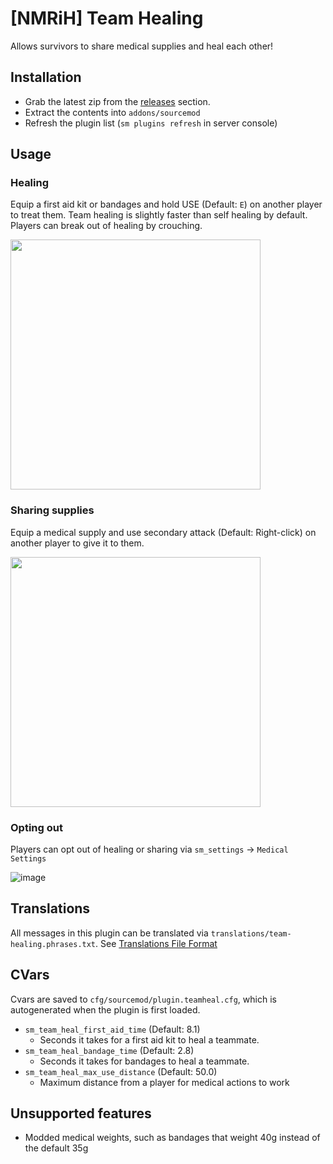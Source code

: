 # [NMRiH] Team Healing

Allows survivors to share medical supplies and heal each other!

## Installation
- Grab the latest zip from the [releases](https://github.com/dysphie/nmrih-team-healing/releases) section.
- Extract the contents into `addons/sourcemod`
- Refresh the plugin list (`sm plugins refresh` in server console)

## Usage

### Healing 
Equip a first aid kit or bandages and hold USE (Default: `E`) on another player to treat them. Team healing is slightly faster than self healing by default. Players can break out of healing by crouching.

<img src="https://user-images.githubusercontent.com/11559683/123883869-44b7a900-d920-11eb-821e-a109f5c0f3d0.png" height="400">


### Sharing supplies

Equip a medical supply and use secondary attack (Default: Right-click) on another player to give it to them.

<img src="https://user-images.githubusercontent.com/11559683/130325710-7889c61b-49b5-4895-85ce-866f48c0f4fd.png" height="400">


### Opting out

Players can opt out of healing or sharing via `sm_settings` -> `Medical Settings`

![image](https://user-images.githubusercontent.com/11559683/130325851-eefe4c67-dd4d-4abe-b07f-c2ee71024e65.png)

## Translations

All messages in this plugin can be translated via `translations/team-healing.phrases.txt`. See [Translations File Format](https://wiki.alliedmods.net/Translations_(SourceMod_Scripting)#File_Format)

## CVars

Cvars are saved to `cfg/sourcemod/plugin.teamheal.cfg`, which is autogenerated when the plugin is first loaded.

- `sm_team_heal_first_aid_time` (Default: 8.1)
  - Seconds it takes for a first aid kit to heal a teammate.
- `sm_team_heal_bandage_time` (Default: 2.8)
  - Seconds it takes for bandages to heal a teammate.
- `sm_team_heal_max_use_distance` (Default: 50.0)
  - Maximum distance from a player for medical actions to work

## Unsupported features
- Modded medical weights, such as bandages that weight 40g instead of the default 35g
